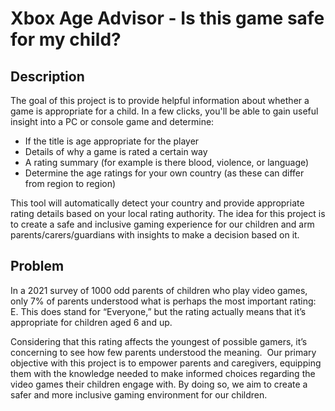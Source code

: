 # Xbox Age Advisor - Is this game safe for my child?

## Description

The goal of this project is to provide helpful information about whether a game is appropriate for a child. In a few clicks, you'll be able to gain useful insight into a PC or console game and determine: 

- If the title is age appropriate for the player
- Details of why a game is rated a certain way
- A rating summary (for example is there blood, violence, or language)
- Determine the age ratings for your own country (as these can differ from region to region)

This tool will automatically detect your country and provide appropriate rating details based on your local rating authority. The idea for this project is to create a safe and inclusive gaming experience for our children and arm parents/carers/guardians with insights to make a decision based on it.

## Problem

In a 2021 survey of 1000 odd parents of children who play video games, only 7% of parents understood what is perhaps the most important rating: E. This does stand for “Everyone,” but the rating actually means that it’s appropriate for children aged 6 and up.

Considering that this rating affects the youngest of possible gamers, it’s concerning to see how few parents understood the meaning. ​ Our primary objective with this project is to empower parents and caregivers, equipping them with the knowledge needed to make informed choices regarding the video games their children engage with. By doing so, we aim to create a safer and more inclusive gaming environment for our children.